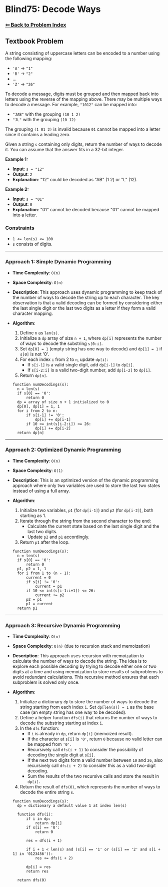 # Blind75: Decode Ways

### [⇦ Back to Problem Index](../../index.md)

## Textbook Problem

A string consisting of uppercase letters can be encoded to a number using the following mapping:

- `'A'` -> `"1"`
- `'B'` -> `"2"`
- ...
- `'Z'` -> `"26"`

To decode a message, digits must be grouped and then mapped back into letters using the reverse of the mapping above. There may be multiple ways to decode a message. For example, `"1012"` can be mapped into:

- `"JAB"` with the grouping `(10 1 2)`
- `"JL"` with the grouping `(10 12)`

The grouping `(1 01 2)` is invalid because `01` cannot be mapped into a letter since it contains a leading zero.

Given a string `s` containing only digits, return the number of ways to decode it. You can assume that the answer fits in a 32-bit integer.

**Example 1:**

- **Input**: `s = "12"`
- **Output**: `2`
- **Explanation**: "12" could be decoded as "AB" (1 2) or "L" (12).

**Example 2:**

- **Input**: `s = "01"`
- **Output**: `0`
- **Explanation**: "01" cannot be decoded because "01" cannot be mapped into a letter.

### Constraints

- `1 <= len(s) <= 100`
- `s` consists of digits.

---

### Approach 1: Simple Dynamic Programming

- **Time Complexity**: `O(n)`
- **Space Complexity**: `O(n)`
- **Description**: This approach uses dynamic programming to keep track of the number of ways to decode the string up to each character. The key observation is that a valid decoding can be formed by considering either the last single digit or the last two digits as a letter if they form a valid character mapping.
- **Algorithm**:

  1. Define `n` as `len(s)`.
  2. Initialize a `dp` array of size `n + 1`, where `dp[i]` represents the number of ways to decode the substring `s[0:i]`.
  3. Set `dp[0] = 1` (empty string has one way to decode) and `dp[1] = 1` if `s[0]` is not '0'.
  4. For each index `i` from 2 to `n`, update `dp[i]`:
     - If `s[i-1]` is a valid single digit, add `dp[i-1]` to `dp[i]`.
     - If `s[i-2:i]` is a valid two-digit number, add `dp[i-2]` to `dp[i]`.
  5. Return `dp[n]`.

  ```pseudo
  function numDecodings(s):
    n = len(s)
    if s[0] == '0':
        return 0
    dp = array of size n + 1 initialized to 0
    dp[0], dp[1] = 1, 1
    for i from 2 to n:
        if s[i-1] != '0':
            dp[i] += dp[i-1]
        if 10 <= int(s[i-2:i]) <= 26:
            dp[i] += dp[i-2]
    return dp[n]
  ```

---

### Approach 2: Optimized Dynamic Programming

- **Time Complexity**: `O(n)`
- **Space Complexity**: `O(1)`
- **Description**: This is an optimized version of the dynamic programming approach where only two variables are used to store the last two states instead of using a full array.
- **Algorithm**:

  1. Initialize two variables, `p1` (for `dp[i-1]`) and `p2` (for `dp[i-2]`), both starting as 1.
  2. Iterate through the string from the second character to the end:
     - Calculate the current state based on the last single digit and the last two digits.
     - Update `p2` and `p1` accordingly.
  3. Return `p1` after the loop.

  ```pseudo
  function numDecodings(s):
    n = len(s)
    if s[0] == '0':
        return 0
    p1, p2 = 1, 1
    for i from 1 to (n - 1):
        current = 0
        if s[i] != '0':
            current = p1
        if 10 <= int(s[i-1:i+1]) <= 26:
            current += p2
        p2 = p1
        p1 = current
    return p1
  ```

---

### Approach 3: Recursive Dynamic Programming

- **Time Complexity**: `O(n)`
- **Space Complexity**: `O(n)` (due to recursion stack and memoization)
- **Description**: This approach uses recursion with memoization to calculate the number of ways to decode the string. The idea is to explore each possible decoding by trying to decode either one or two digits at a time and using memoization to store results of subproblems to avoid redundant calculations. This recursive method ensures that each subproblem is solved only once.
- **Algorithm**:

  1. Initialize a dictionary `dp` to store the number of ways to decode the string starting from each index `i`. Set `dp[len(s)] = 1` as the base case (an empty string has one way to be decoded).
  2. Define a helper function `dfs(i)` that returns the number of ways to decode the substring starting at index `i`.
  3. In the `dfs` function:
     - If `i` is already in `dp`, return `dp[i]` (memoized result).
     - If the character at `s[i]` is `'0'`, return `0` because no valid letter can be mapped from `'0'`.
     - Recursively call `dfs(i + 1)` to consider the possibility of decoding the single digit at `s[i]`.
     - If the next two digits form a valid number between `10` and `26`, also recursively call `dfs(i + 2)` to consider this as a valid two-digit decoding.
     - Sum the results of the two recursive calls and store the result in `dp[i]`.
  4. Return the result of `dfs(0)`, which represents the number of ways to decode the entire string `s`.

  ```pseudo
  function numDecodings(s):
    dp = dictionary a default value 1 at index len(s)

    function dfs(i):
        if i in dp:
            return dp[i]
        if s[i] == '0':
            return 0

        res = dfs(i + 1)

        if i + 1 < len(s) and (s[i] == '1' or (s[i] == '2' and s[i + 1] in '0123456')):
            res += dfs(i + 2)

        dp[i] = res
        return res

    return dfs(0)
  ```
